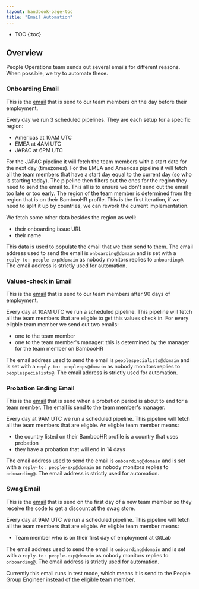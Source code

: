 ```yaml
---
layout: handbook-page-toc
title: "Email Automation"
---
```


- TOC
{:toc}

## Overview

People Operations team sends out several emails for different reasons. When possible, we try to automate these.

### Onboarding Email

This is the [email](https://gitlab.com/gitlab-com/people-group/employment-templates/-/blob/master/.gitlab/email_templates/onboarding_email.md) that is send
to our team members on the day before their employment.

Every day we run 3 scheduled pipelines. They are each setup for a specific region:

- Americas at 10AM UTC
- EMEA at 4AM UTC
- JAPAC at 6PM UTC

For the JAPAC pipeline it will fetch the team members with a start date for the next day (timezones).
For the EMEA and Americas pipeline it will fetch all the team members that have a start day equal
to the current day (so who is starting today). The pipeline then filters out the ones for the region
they need to send the email to. This all is to ensure we don't send out the email too late or too early.
The region of the team member is determined from the region that is on their BambooHR profile. This is the
first iteration, if we need to split it up by countries, we can rework the current implementation.

We fetch some other data besides the region as well:

- their onboarding issue URL
- their name

This data is used to populate the email that we then send to them. The email address used to send the email is `onboarding@domain` and is set with a `reply-to: people-exp@domain` as nobody monitors replies to `onboarding@`. The email address is strictly used for automation.

### Values-check in Email

This is the [email](/handbook/people-group/values-check-in/) that is send to our team members after 90 days of employment.

Every day at 10AM UTC we run a scheduled pipeline. This pipeline will fetch all the team members that are eligble to get this values check in.
For every eligble team member we send out two emails:

- one to the team member
- one to the team member's manager: this is determined by the manager for the team member on BambooHR

The email address used to send the email is `peoplespecialists@domain` and is set with a `reply-to: peopleops@domain` as nobody monitors replies to `peoplespecialists@`.
The email address is strictly used for automation.

### Probation Ending Email

This is the [email](https://gitlab.com/gitlab-com/people-group/General/-/blob/master/.gitlab/email_templates/probation_ending_manager.md)
that is send when a probation period is about to end for a team member. The email is send to the team member's manager.

Every day at 9AM UTC we run a scheduled pipeline. This pipeline will fetch all the team members that are eligble. An eligble team
member means:

- the country listed on their BambooHR profile is a country that uses probation
- they have a probation that will end in 14 days

The email address used to send the email is `onboarding@domain` and is set with a `reply-to: people-exp@domain` as nobody
monitors replies to `onboarding@`. The email address is strictly used for automation.

### Swag Email

This is the [email](https://gitlab.com/gitlab-com/people-group/employment-templates/-/blob/master/email_templates/swag_email.md) that is send on the first day of a new team member so they receive the code to get a discount at the swag store.

Every day at 9AM UTC we run a scheduled pipeline. This pipeline will fetch all the team members that are eligble. An eligble team
member means:

- Team member who is on their first day of employment at GitLab

The email address used to send the email is `onboarding@domain` and is set with a `reply-to: people-exp@domain` as nobody
monitors replies to `onboarding@`. The email address is strictly used for automation.

Currently this email runs in test mode, which means it is send to the People Group Engineer instead of the eligible team member.